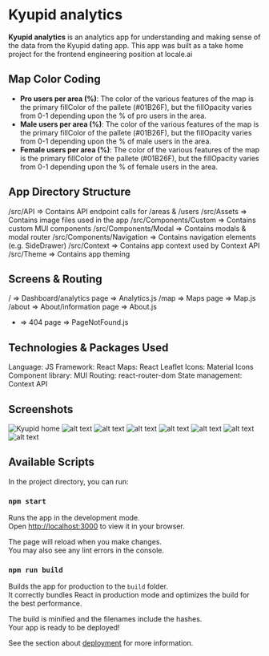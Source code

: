 # Kyupid analytics

**Kyupid analytics** is an analytics app for understanding and making sense of the data from the Kyupid dating app. This app was built as a take home project for the frontend engineering position at locale.ai

## Map Color Coding

- **Pro users per area (%)**: The color of the various features of the map is the primary fillColor of the pallete (#01B26F), but the fillOpacity varies from 0-1 depending upon the % of pro users in the area.
- **Male users per area (%)**: The color of the various features of the map is the primary fillColor of the pallete (#01B26F), but the fillOpacity varies from 0-1 depending upon the % of male users in the area.
- **Female users per area (%)**: The color of the various features of the map is the primary fillColor of the pallete (#01B26F), but the fillOpacity varies from 0-1 depending upon the % of female users in the area.

## App Directory Structure
 /src/API => Contains API endpoint calls for /areas & /users
 /src/Assets => Contains image files used in the app
 /src/Components/Custom => Contains custom MUI components
 /src/Components/Modal => Contains modals & modal router
 /src/Components/Navigation => Contains navigation elements (e.g. SideDrawer)
 /src/Context => Contains app context used by Context API
 /src/Theme => Contains app theming 

 ## Screens & Routing
 / => Dashboard/analytics page => Analytics.js
 /map => Maps page => Map.js
 /about => About/information page => About.js
 * => 404 page => PageNotFound.js

## Technologies & Packages Used
Language: JS
Framework: React
Maps: React Leaflet
Icons: Material Icons
Component library: MUI
Routing: react-router-dom
State management: Context API

## Screenshots

![Kyupid home](https://i.ibb.co/Cnvm0qN/kyupid-home.png)
![alt text](https://i.ibb.co/QD4w4Ls/kyupid-map-1.png)
![alt text](https://i.ibb.co/5MGGsBq/kyupid-map-2.png)
![alt text](https://i.ibb.co/807jDyk/kyupid-map-3.png)
![alt text](https://i.ibb.co/807jDyk/kyupid-map-3.png)
![alt text](https://i.ibb.co/mB71246/kyupid-about.png)
![alt text](https://i.ibb.co/3YCdZ1C/localhost-dark-mode.png)
![alt text](https://i.ibb.co/8gkHbL6/kyupid-404.png)

## Available Scripts

In the project directory, you can run:

### `npm start`

Runs the app in the development mode.\
Open [http://localhost:3000](http://localhost:3000) to view it in your browser.

The page will reload when you make changes.\
You may also see any lint errors in the console.

### `npm run build`

Builds the app for production to the `build` folder.\
It correctly bundles React in production mode and optimizes the build for the best performance.

The build is minified and the filenames include the hashes.\
Your app is ready to be deployed!

See the section about [deployment](https://facebook.github.io/create-react-app/docs/deployment) for more information.
